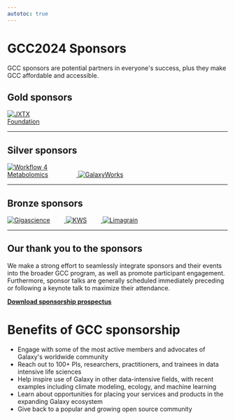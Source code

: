 ```yaml
---
autotoc: true
---
```


<slot name="/events/gcc2024/header" />


# GCC2024 Sponsors

GCC sponsors are potential partners in everyone's success, plus they make GCC
affordable and accessible.


## Gold sponsors

<a href="https://jxtxfoundation.org/" target="_blank">
  <img src="/images/logos/jxtx-logo.png" alt="JXTX Foundation" style="max-width: 25%;" />
</a>
<hr/>


## Silver sponsors

<a href="https://workflow4metabolomics.org/" target="_blank">
  <img src="/images/logos/w4m-logo.png" alt="Workflow 4 Metabolomics" style="max-width: 25%; padding-right: 2rem;" />
</a>

<a href="https://galaxyworks.io/" target="_blank">
  <img src="/images/logos/galaxyworks-logo.png" alt="GalaxyWorks" style="max-width: 25%;" />
</a>

<hr/>


## Bronze sponsors

<a href="https://academic.oup.com/gigascience" target="_blank">
  <img src="/images/logos/gigascience-oup.png" alt="Gigascience" style="max-width: 25%; padding-right: 2rem;" />
</a>

<a href="https://www.kws.com/" target="_blank">
  <img src="/images/logos/KWS-logo.jpg" alt="KWS" style="max-width: 25%; padding-right: 2rem;" />
</a>

<a href="https://www.limagrain.com/en" target="_blank">
  <img src="/images/logos/limagrain-logo-text.png" alt="Limagrain" style="max-width: 25%; padding-right: 2rem;" />
</a>

<hr/>


## Our thank you to the sponsors

We make a strong effort to seamlessly integrate sponsors and their events into
the broader GCC program, as well as promote participant engagement. Furthermore,
sponsor talks are generally scheduled immediately preceding or following a
keynote talk to maximize their attendance.


<div class="container">
    <div class="row">
        <div class="col center">
          <a href="https://gcc2024a.s3.amazonaws.com/gcc2024-sponsorship-prospectus.pdf">
            <div type="button" class="btn btn-primary center">
                <strong>Download sponsorship prospectus</strong>
            </div>
          </a>
        </div>
    </div>
</div>


# Benefits of GCC sponsorship

- Engage with some of the most active members and advocates of Galaxy's worldwide community
- Reach out to 100+ PIs, researchers, practitioners, and trainees in data intensive life sciences
- Help inspire use of Galaxy in other data-intensive fields, with recent examples including climate modeling, ecology, and machine learning
- Learn about opportunities for placing your services and products in the expanding Galaxy ecosystem
- Give back to a popular and growing open source community
